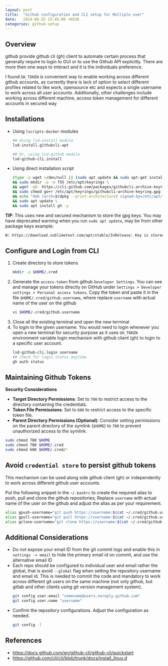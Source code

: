```yaml
---
layout: post
title:  "Github configuration and CLI setup for Multiple user"
date:   2024-08-25 15:45:00 +0530
categories: github-setup
---
```



## Overview

github provide github cli (gh) client to automate certain process that generally require to login to GUI or to use the Github API explicitly. There are more then one ways to interact and it is the individuals preference.

I found `GH_TOKEN` is convenient way to enable working across different github accounts, as currently there is lack of option to select different profiles related to like work, opensource etc and expects a single username to work across all user accounts. Additionally, other challenges include working across different machine, access token management for different accounts in secured way



## Installations

* Using `lscripts-docker` modules
    ```bash
    ## Using lsd-install module
    lsd-install.githubcli-apt

    ## Or, using lsd-github module
    lsd-github-cli.install
    ```


* Using direct installation script
    ```bash
    (type -p wget >/dev/null || (sudo apt update && sudo apt-get install wget -y)) \
    && sudo mkdir -p -m 755 /etc/apt/keyrings \
    && wget -qO- https://cli.github.com/packages/githubcli-archive-keyring.gpg | sudo tee /etc/apt/keyrings/githubcli-archive-keyring.gpg > /dev/null \
    && sudo chmod go+r /etc/apt/keyrings/githubcli-archive-keyring.gpg \
    && echo "deb [arch=$(dpkg --print-architecture) signed-by=/etc/apt/keyrings/githubcli-archive-keyring.gpg] https://cli.github.com/packages stable main" | sudo tee /etc/apt/sources.list.d/github-cli.list > /dev/null \
    && sudo apt update \
    && sudo apt install gh -y
    ```

**TIP**: This uses new and secured mechanism to store the gpg keys. You may have deprecated warning when you run `sudo apt update`, may be from other package keys example:

```bash
W: https://download.sublimetext.com/apt/stable/InRelease: Key is stored in legacy trusted.gpg keyring (/etc/apt/trusted.gpg), see the DEPRECATION section in apt-key(8) for details.
```



## Configure and Login from CLI

1. Create directory to store tokens
    ```bash
    mkdir -p $HOME/.cred
    ```
2. Generate the `access-token` from github `Developer Settings`. You can see and manage your tokens directly on GitHub under `Settings > Developer settings > Personal access tokens`. Copy the token and paste it in the file `$HOME/.cred/github.username`, where replace `username` with actual name of the user on the github
    ```bash
    vi $HOME/.cred/github.username
    ```
3. Close all the existing terminal and open the new terminal
4. To login to the given username. You would need to login whenever you open a new terminal for security purpose as it uses `GH_TOKEN` environment variable login mechanism with github client (gh) to login to a specific user account.
    ```bash
    lsd-github-cli.login username
    ## check for login status anytime
    gh auth status
    ```

## Maintaining Github Tokens


**Security Considerations**

* **Target Directory Permissions**: Set to `700` to restrict access to the directory containing the credentials.
* **Token File Permissions**: Set to `600` to restrict access to the specific token file.
* **Parent Directory Permissions (Optional)**: Consider setting permissions on the parent directory of the symlink (`$HOME`) to `700` to prevent unauthorized access to the symlink.


```bash
sudo chmod 700 $HOME
sudo chmod 700 $HOME/.cred
sudo chmod 600 $HOME/.cred/*
```

## Avoid `credential store` to persist github tokens

This mechanism can be used along side github client (gh) or independently to work across different github user accounts.

Put the following snippet in the `~/.bashrc` to create the required alias to push, pull and clone the github repositories; Replace `username` with actual name of the user on the github and adjust the alias as per your requirement.

```bash
alias gpush-username="git push https://username:$(cat ~/.cred/github.username)@github.com/username/$(basename $PWD).git"
alias gpull-username="git pull https://username:$(cat ~/.cred/github.username)@github.com/username/$(basename $PWD).git"
alias gclone-username="git clone https://username:$(cat ~/.cred/github.username)@github.com/$@"
```


## Additional Considerations

* Do not expose your email ID from the git commit logs and enable this in `settings -> email` to hide the primary email  id on commit, and use the alternative email ID 
* Each repo should be configured to individual user and email rather the global, that is avoid `--global` flag when setting the repository username and email id. This is needed to commit the code and mandatory to work across different git users on the same machine (not only github, but gitlab and other clients using git version management system).
    ```bash
    git config user.email "somename@users.noreply.github.com"
    git config user.name "username"
    ```
* Confirm the repository configurations. Adjust the configuration as needed.
    ```bash
    git config -l
    ```


## References

* https://docs.github.com/en/github-cli/github-cli/quickstart
* https://github.com/cli/cli/blob/trunk/docs/install_linux.d
